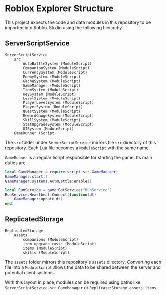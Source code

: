 # Roblox Explorer Structure

This project expects the code and data modules in this repository to be imported into Roblox Studio using the following hierarchy.

## ServerScriptService
```
ServerScriptService
    src
        AutoBattleSystem (ModuleScript)
        CompanionSystem (ModuleScript)
        CurrencySystem (ModuleScript)
        EnemySystem (ModuleScript)
        GachaSystem (ModuleScript)
        GameManager (ModuleScript)
        ItemSystem (ModuleScript)
        KeySystem (ModuleScript)
        LevelSystem (ModuleScript)
        PlayerLevelSystem (ModuleScript)
        PlayerSystem (ModuleScript)
        QuestSystem (ModuleScript)
        RewardGaugeSystem (ModuleScript)
        SkillSystem (ModuleScript)
        StatUpgradeSystem (ModuleScript)
        UISystem (ModuleScript)
    GameRunner (Script)
```

The `src` folder under `ServerScriptService` mirrors the `src` directory of this repository. Each Lua file becomes a `ModuleScript` with the same name.

`GameRunner` is a regular Script responsible for starting the game. Its main duties are:

```lua
local GameManager = require(script.src.GameManager)
GameManager:start()
GameManager.systems.AutoBattle:enable()

local RunService = game:GetService("RunService")
RunService.Heartbeat:Connect(function(dt)
    GameManager:update(dt)
end)
```

## ReplicatedStorage
```
ReplicatedStorage
    assets
        companions (ModuleScript)
        item_upgrade_costs (ModuleScript)
        items (ModuleScript)
        skills (ModuleScript)
```

The `assets` folder mirrors this repository's `assets` directory. Converting each file into a `ModuleScript` allows the data to be shared between the server and potential client systems.

With this layout in place, modules can be required using paths like `ServerScriptService.src.GameManager` or `ReplicatedStorage.assets.items`.
